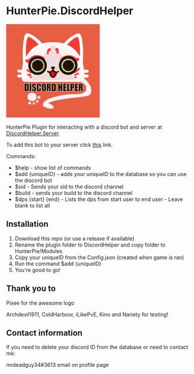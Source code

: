 # HunterPie.DiscordHelper

<img src="plugin/icon.png" width=50%>

HunterPie Plugin for interacting with a discord bot and server at [DiscordHelper.Server](https://github.com/callumc34/HunterPie.DiscordHelper.Server).

To add this bot to your server click [this](https://discord.com/api/oauth2/authorize?client_id=820790788682022912&permissions=2147601472&scope=bot) link.

Commands:

- $help - show list of commands
- $add {uniqueID} - adds your uniqueID to the database so you can use the discord bot
- $sid - Sends your sid to the discord channel
- $build - sends your build to the discord channel
- $dps {start} {end} - Lists the dps from start user to end user - Leave blank to list all

## Installation
1. Download this repo (or use a release if available)
2. Rename the plugin folder to DiscordHelper and copy folder to HunterPie/Modules
3. Copy your uniqueID from the Config.json (created when game is ran)
4. Run the command $add {uniqueID}
5. You're good to go!

## Thank you to

Pixee for the awesome logo

Archdevil1911, ColdHarbour, iLikePvE, Kino and Nariety for testing!

## Contact information
If you need to delete your discord ID from the database or need to contact me:

mrdeadguy34#3613
email on profile page

